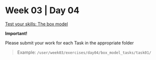 # Week 03 | Day 04
  
  [Test your skills: The box model](../../../../../curriculum/week03/exercises/box_model_tasks/README.md)

  **Important!**

  Please submit your work for each Task in the appropriate folder

  > Example: `/user/week03/exercises/day04/box_model_tasks/task01/` 